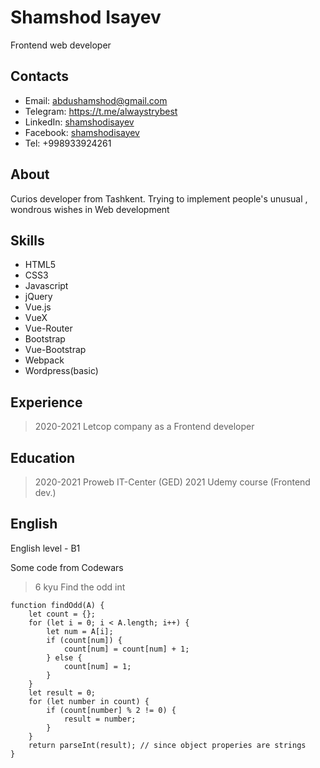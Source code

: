 # Shamshod Isayev

Frontend web developer

## Contacts

- Email: <abdushamshod@gmail.com>
- Telegram: <https://t.me/alwaystrybest>
- LinkedIn: [shamshodisayev](https://www.linkedin.com/in/shamshod-isayev-b58391215/)
- Facebook: [shamshodisayev](https://www.facebook.com/shamshod.isayev/)
- Tel: +998933924261

## About

Curios developer from Tashkent. Trying to implement people's unusual , wondrous wishes in Web development

## Skills

- HTML5
- CSS3
- Javascript
- jQuery
- Vue.js
- VueX
- Vue-Router
- Bootstrap
- Vue-Bootstrap
- Webpack
- Wordpress(basic)

## Experience

> 2020-2021 Letcop company as a Frontend developer

## Education

> 2020-2021 Proweb IT-Center (GED)
> 2021 Udemy course (Frontend dev.)

## English

English level - B1

Some code from Codewars

> 6 kyu Find the odd int

```
function findOdd(A) {
    let count = {};
    for (let i = 0; i < A.length; i++) {
        let num = A[i];
        if (count[num]) {
            count[num] = count[num] + 1;
        } else {
            count[num] = 1;
        }
    }
    let result = 0;
    for (let number in count) {
        if (count[number] % 2 != 0) {
            result = number;
        }
    }
    return parseInt(result); // since object properies are strings
}
```
